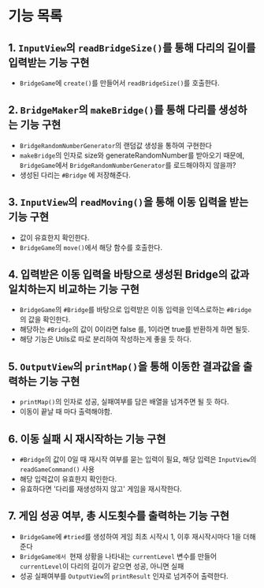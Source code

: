 # 기능 목록

## 1. `InputView`의 `readBridgeSize()`를 통해 다리의 길이를 입력받는 기능 구현

- `BridgeGame`에 `create()`를 만들어서 `readBridgeSize()`를 호출한다.

## 2. `BridgeMaker`의 `makeBridge()`를 통해 다리를 생성하는 기능 구현

- `BridgeRandomNumberGenerator`의 랜덤값 생성을 통하여 구현한다
- `makeBridge`의 인자로 size와 generateRandomNumber를 받아오기 때문에,
  `BridgeGame`에서 `BridgeRandomNumberGenerator`를 로드해야하지 않을까?
- 생성된 다리는 `#Bridge` 에 저장해준다.

## 3. `InputView`의 `readMoving()`을 통해 이동 입력을 받는 기능 구현

- 값이 유효한지 확인한다.
- `BridgeGame`의 `move()`에서 해당 함수를 호출한다.

## 4. 입력받은 이동 입력을 바탕으로 생성된 Bridge의 값과 일치하는지 비교하는 기능 구현

- `BridgeGame`의 `#Bridge`를 바탕으로 입력받은 이동 입력을 인덱스로하는 `#Bridge`의 값을 확인한다.
- 해당하는 `#Bridge`의 값이 0이라면 false 를, 1이라면 true를 반환하게 하면 될듯.
- 해당 기능은 Utils로 따로 분리하여 작성하는게 좋을 듯 하다.

## 5. `OutputView`의 `printMap()`을 통해 이동한 결과값을 출력하는 기능 구현

- `printMap()`의 인자로 성공, 실패여부를 담은 배열을 넘겨주면 될 듯 하다.
- 이동이 끝날 때 마다 출력해야함.

## 6. 이동 실패 시 재시작하는 기능 구현

- `#Bridge`의 값이 0일 때 재시작 여부를 묻는 입력이 필요, 해당 입력은 `InputView`의 `readGameCommand()` 사용
- 해당 입력값이 유효한지 확인한다.
- 유효하다면 '다리를 재생성하지 않고' 게임을 재시작한다.

## 7. 게임 성공 여부, 총 시도횟수를 출력하는 기능 구현

- `BridgeGame`에 `#tried`를 생성하여 게임 최초 시작시 1, 이후 재시작시마다 1을 더해준다
- `BridgeGame에서 `현재 상황을 나타내는 `currentLevel` 변수를 만들어 `currentLevel`이 다리의 길이가 같으면 성공, 아니면 실패
- 성공 실패여부를 `OutputView`의 `printResult` 인자로 넘겨주어 출력한다.
